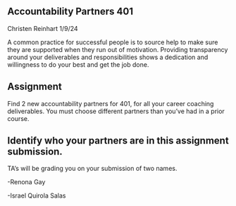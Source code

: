 ## Accountability Partners 401

Christen Reinhart
1/9/24

A common practice for successful people is to source help to make sure they are supported when they run out of motivation. Providing transparency around your deliverables and responsibilities shows a dedication and willingness to do your best and get the job done.

## Assignment

Find 2 new accountability partners for 401, for all your career coaching deliverables. You must choose different partners than you’ve had in a prior course.

## Identify who your partners are in this assignment submission.

TA’s will be grading you on your submission of two names.

-Renona Gay

-Israel Quirola Salas
